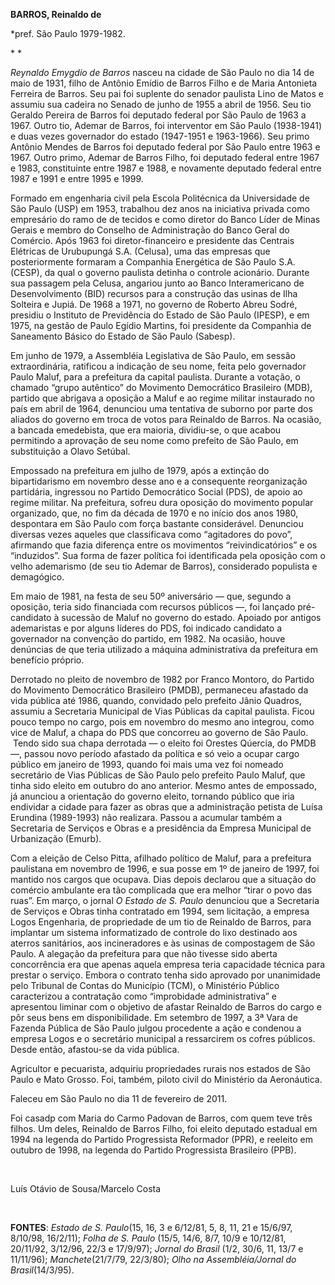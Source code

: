 **BARROS, Reinaldo de**

\*pref. São Paulo 1979-1982.

* *

*Reynaldo Emygdio de Barros* nasceu na cidade de São Paulo no dia 14 de
maio de 1931, filho de Antônio Emídio de Barros Filho e de Maria
Antonieta Ferreira de Barros. Seu pai foi suplente do senador paulista
Lino de Matos e assumiu sua cadeira no Senado de junho de 1955 a abril
de 1956. Seu tio Geraldo Pereira de Barros foi deputado federal por São
Paulo de 1963 a 1967. Outro tio, Ademar de Barros, foi interventor em
São Paulo (1938-1941) e duas vezes governador do estado (1947-1951 e
1963-1966). Seu primo Antônio Mendes de Barros foi deputado federal por
São Paulo entre 1963 e 1967. Outro primo, Ademar de Barros Filho, foi
deputado federal entre 1967 e 1983, constituinte entre 1987 e 1988, e
novamente deputado federal entre 1987 e 1991 e entre 1995 e 1999.

Formado em engenharia civil pela Escola Politécnica da Universidade de
São Paulo (USP) em 1953, trabalhou dez anos na iniciativa privada como
empresário do ramo de de tecidos e como diretor do Banco Líder de Minas
Gerais e membro do Conselho de Administração do Banco Geral do Comércio.
Após 1963 foi diretor-financeiro e presidente das Centrais Elétricas de
Urubupungá S.A. (Celusa), uma das empresas que posteriormente formaram a
Companhia Energética de São Paulo S.A. (CESP), da qual o governo
paulista detinha o controle acionário. Durante sua passagem pela Celusa,
angariou junto ao Banco Interamericano de Desenvolvimento (BID) recursos
para a construção das usinas de Ilha Solteira e Jupiá. De 1968 a 1971,
no governo de Roberto Abreu Sodré, presidiu o Instituto de Previdência
do Estado de São Paulo (IPESP), e em 1975, na gestão de Paulo Egídio
Martins, foi presidente da Companhia de Saneamento Básico do Estado de
São Paulo (Sabesp).

Em junho de 1979, a Assembléia Legislativa de São Paulo, em sessão
extraordinária, ratificou a indicação de seu nome, feita pelo governador
Paulo Maluf, para a prefeitura da capital paulista. Durante a votação, o
chamado “grupo autêntico” do Movimento Democrático Brasileiro (MDB),
partido que abrigava a oposição a Maluf e ao regime militar instaurado
no país em abril de 1964, denunciou uma tentativa de suborno por parte
dos aliados do governo em troca de votos para Reinaldo de Barros. Na
ocasião, a bancada emedebista, que era maioria, dividiu-se, o que acabou
permitindo a aprovação de seu nome como prefeito de São Paulo, em
substituição a Olavo Setúbal.

Empossado na prefeitura em julho de 1979, após a extinção do
bipartidarismo em novembro desse ano e a consequente reorganização
partidária, ingressou no Partido Democrático Social (PDS), de apoio ao
regime militar. Na prefeitura, sofreu dura oposição do movimento popular
organizado, que, no fim da década de 1970 e no início dos anos 1980,
despontara em São Paulo com força bastante considerável. Denunciou
diversas vezes aqueles que classificava como “agitadores do povo”,
afirmando que fazia diferença entre os movimentos “reivindicatórios” e
os “induzidos”. Sua forma de fazer política foi identificada pela
oposição com o velho ademarismo (de seu tio Ademar de Barros),
considerado populista e demagógico.

Em maio de 1981, na festa de seu 50º aniversário — que, segundo a
oposição, teria sido financiada com recursos públicos —, foi lançado
pré-candidato à sucessão de Maluf no governo do estado. Apoiado por
antigos ademaristas e por alguns líderes do PDS, foi indicado candidato
a governador na convenção do partido, em 1982. Na ocasião, houve
denúncias de que teria utilizado a máquina administrativa da prefeitura
em benefício próprio.

Derrotado no pleito de novembro de 1982 por Franco Montoro, do Partido
do Movimento Democrático Brasileiro (PMDB), permaneceu afastado da vida
pública até 1986, quando, convidado pelo prefeito Jânio Quadros, assumiu
a Secretaria Municipal de Vias Públicas da capital paulista. Ficou pouco
tempo no cargo, pois em novembro do mesmo ano integrou, como vice de
Maluf, a chapa do PDS que concorreu ao governo de São Paulo.  Tendo sido
sua chapa derrotada — o eleito foi Orestes Qúercia, do PMDB —, passou
novo período afastado da política e só veio a ocupar cargo público em
janeiro de 1993, quando foi mais uma vez foi nomeado secretário de Vias
Públicas de São Paulo pelo prefeito Paulo Maluf, que tinha sido eleito
em outubro do ano anterior. Mesmo antes de empossado, já anunciou a
orientação do governo eleito, tornando público que iria endividar a
cidade para fazer as obras que a administração petista de Luísa Erundina
(1989-1993) não realizara. Passou a acumular também a Secretaria de
Serviços e Obras e a presidência da Empresa Municipal de Urbanização
(Emurb).

Com a eleição de Celso Pitta, afilhado político de Maluf, para a
prefeitura paulistana em novembro de 1996, e sua posse em 1º de janeiro
de 1997, foi mantido nos cargos que ocupava. Dias depois declarou que a
situação do comércio ambulante era tão complicada que era melhor “tirar
o povo das ruas”. Em março, o jornal *O Estado de S. Paulo* denunciou
que a Secretaria de Serviços e Obras tinha contratado em 1994, sem
licitação, a empresa Logos Engenharia, de propriedade de um tio de
Reinaldo de Barros, para implantar um sistema informatizado de controle
do lixo destinado aos aterros sanitários, aos incineradores e às usinas
de compostagem de São Paulo. A alegação da prefeitura para que não
tivesse sido aberta concorrência era que apenas aquela empresa teria
capacidade técnica para prestar o serviço. Embora o contrato tenha sido
aprovado por unanimidade pelo Tribunal de Contas do Município (TCM), o
Ministério Público caracterizou a contratação como “improbidade
administrativa” e apresentou liminar com o objetivo de afastar Reinaldo
de Barros do cargo e pôr seus bens em disponibilidade. Em setembro de
1997, a 3ª Vara de Fazenda Pública de São Paulo julgou procedente a ação
e condenou a empresa Logos e o secretário municipal a ressarcirem os
cofres públicos. Desde então, afastou-se da vida pública.

Agricultor e pecuarista, adquiriu propriedades rurais nos estados de São
Paulo e Mato Grosso. Foi, também, piloto civil do Ministério da
Aeronáutica.

Faleceu em São Paulo no dia 11 de fevereiro de 2011.

Foi casadp com Maria do Carmo Padovan de Barros, com quem teve três
filhos. Um deles, Reinaldo de Barros Filho, foi eleito deputado estadual
em 1994 na legenda do Partido Progressista Reformador (PPR), e reeleito
em outubro de 1998, na legenda do Partido Progressista Brasileiro (PPB).

 

Luís Otávio de Sousa/Marcelo Costa

 

**FONTES**: *Estado de S. Paulo*(15, 16, 3 e 6/12/81, 5, 8, 11, 21 e
15/6/97, 8/10/98, 16/2/11); *Folha de S. Paulo* (15/5, 14/6, 8/7, 10/9 e
10/12/81, 20/11/92, 3/12/96, 22/3 e 17/9/97); *Jornal do Brasil* (1/2,
30/6, 11, 13/7 e 11/11/96); *Manchete*(21/7/79, 22/3/80); *Olho na
Assembléia/Jornal do Brasil*(14/3/95).

 

 
